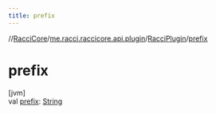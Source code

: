 ```yaml
---
title: prefix
---
```

//[RacciCore](../../../index.html)/[me.racci.raccicore.api.plugin](../index.html)/[RacciPlugin](index.html)/[prefix](prefix.html)



# prefix



[jvm]\
val [prefix](prefix.html): [String](https://kotlinlang.org/api/latest/jvm/stdlib/kotlin/-string/index.html)




